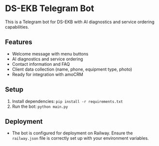# DS-EKB Telegram Bot
This is a Telegram bot for DS-EKB with AI diagnostics and service ordering capabilities.

## Features
- Welcome message with menu buttons
- AI diagnostics and service ordering
- Contact information and FAQ
- Client data collection (name, phone, equipment type, photo)
- Ready for integration with amoCRM

## Setup
1. Install dependencies: `pip install -r requirements.txt`
2. Run the bot: `python main.py`

## Deployment
- The bot is configured for deployment on Railway. Ensure the `railway.json` file is correctly set up with your environment variables.
